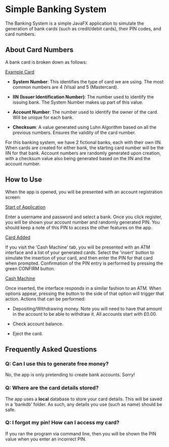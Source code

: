 # Simple Banking System
The Banking System is a simple JavaFX application to simulate the generation of bank cards (such as credit/debit cards), their PIN codes, and card numbers.

## About Card Numbers ##
A bank card is broken down as follows:

[Example Card](readme-images/example-card.png)

- **System Number**: This identifies the type of card we are using. The most common numbers are 4 (Visa) and 5 (Mastercard).
	
- **IIN (Issuer Identification Number)**: The number used to identify the issuing bank. The System Number makes up part of this value.
	
- **Account Number**: The number used to identify the owner of the card. Will be unique for each bank.
	
- **Checksum**: A value generated using Luhn Algorithm based on all the previous numbers. Ensures the validity of the card number.
	
For this banking system, we have 2 fictional banks, each with their own IIN. When cards are created for either bank, the starting card number will be the IIN for that bank. Account numbers are randomly generated upon creation, with a checksum value also being generated based on the IIN and the account number.
  
## How to Use ##
When the app is opened, you will be presented with an account registration screen:

[Start of Application](readme-images/start.png)

Enter a username and password and select a bank. Once you click register, you will be shown your account number and randomly generated PIN. You should keep a note of this PIN to access the other features on the app.

[Card Added](readme-images/progress.png)

If you visit the 'Cash Machine' tab, you will be presented with an ATM interface and a list of your generated cards. Select the 'insert' button to simulate the insertion of your card, and then enter the PIN for that card when prompted. Confirmation of the PIN entry is performed by pressing the green CONFIRM button.

[Cash Machine](readme-images/added.png)

Once inserted, the interface responds in a similar fashion to an ATM. When options appear, pressing the button to the side of that option will trigger that action.
Actions that can be performed:

- Depositing/Withdrawing money. Note you will need to have that amount in the account to be able to withdraw it. All accounts start with £0.00.
	
- Check account balance.
	
- Eject the card.

## Frequently Asked Questions ##
### Q: Can I use this to generate free money? ###
No, the app is only pretending to create bank accounts. Sorry!
### Q: Where are the card details stored? ###
The app uses a <b>local</b> database to store your card details. This will be saved in a 'bankdb' folder. As such, any details you use (such as name) should be safe.
### Q: I forgot my pin! How can I access my card? ###
If you ran the program via command line, then you will be shown the PIN value when you enter an incorrect PIN.
